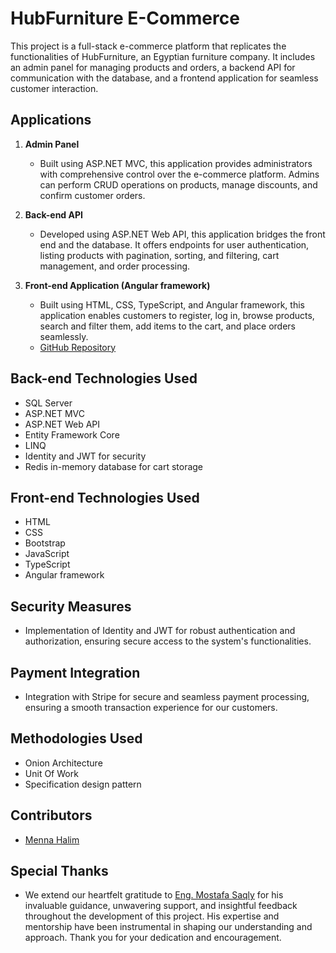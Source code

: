 # HubFurniture E-Commerce

This project is a full-stack e-commerce platform that replicates the functionalities of HubFurniture, an Egyptian furniture company. It includes an admin panel for managing products and orders, a backend API for communication with the database, and a frontend application for seamless customer interaction.

## Applications

1. **Admin Panel**
   - Built using ASP.NET MVC, this application provides administrators with comprehensive control over the e-commerce platform. Admins can perform CRUD operations on products, manage discounts, and confirm customer orders.

2. **Back-end API**
   - Developed using ASP.NET Web API, this application bridges the front end and the database. It offers endpoints for user authentication, listing products with pagination, sorting, and filtering, cart management, and order processing.

3. **Front-end Application (Angular framework)**
   - Built using HTML, CSS, TypeScript, and Angular framework, this application enables customers to register, log in, browse products, search and filter them, add items to the cart, and place orders seamlessly.
   - [GitHub Repository](https://github.com/MennaHalim/FurnitureHub-Angular)

## Back-end Technologies Used
- SQL Server
- ASP.NET MVC
- ASP.NET Web API
- Entity Framework Core
- LINQ
- Identity and JWT for security
- Redis in-memory database for cart storage

## Front-end Technologies Used
- HTML
- CSS
- Bootstrap
- JavaScript
- TypeScript
- Angular framework

## Security Measures
- Implementation of Identity and JWT for robust authentication and authorization, ensuring secure access to the system's functionalities.

## Payment Integration
- Integration with Stripe for secure and seamless payment processing, ensuring a smooth transaction experience for our customers.

## Methodologies Used
- Onion Architecture
- Unit Of Work
- Specification design pattern

## Contributors
- [Menna Halim](https://github.com/MennaHalim)

## Special Thanks
- We extend our heartfelt gratitude to [Eng. Mostafa Saqly](https://www.linkedin.com/in/mostafa-saqly/) for his invaluable guidance, unwavering support, and insightful feedback throughout the development of this project. His expertise and mentorship have been instrumental in shaping our understanding and approach. Thank you for your dedication and encouragement.